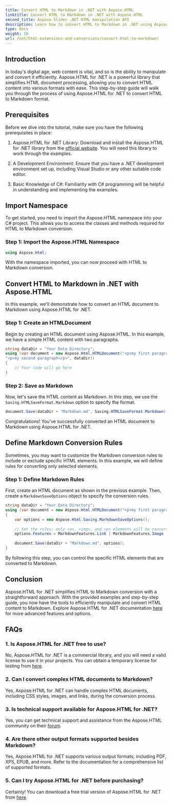 ```yaml
---
title: Convert HTML to Markdown in .NET with Aspose.HTML
linktitle: Convert HTML to Markdown in .NET with Aspose.HTML
second_title: Aspose.Slides .NET HTML manipulation API
description: Learn how to convert HTML to Markdown in .NET using Aspose.HTML for efficient content manipulation. Get step-by-step guidance for a seamless conversion process.
type: docs
weight: 18
url: /net/html-extensions-and-conversions/convert-html-to-markdown/
---
```


## Introduction

In today's digital age, web content is vital, and so is the ability to manipulate and convert it efficiently. Aspose.HTML for .NET is a powerful library that simplifies HTML document processing, allowing you to convert HTML content into various formats with ease. This step-by-step guide will walk you through the process of using Aspose.HTML for .NET to convert HTML to Markdown format.

## Prerequisites

Before we dive into the tutorial, make sure you have the following prerequisites in place:

1. Aspose.HTML for .NET Library: Download and install the Aspose.HTML for .NET library from the [official website](https://releases.aspose.com/html/net/). You will need this library to work through the examples.

2. A Development Environment: Ensure that you have a .NET development environment set up, including Visual Studio or any other suitable code editor.

3. Basic Knowledge of C#: Familiarity with C# programming will be helpful in understanding and implementing the examples.

## Import Namespace

To get started, you need to import the Aspose.HTML namespace into your C# project. This allows you to access the classes and methods required for HTML to Markdown conversion.

### Step 1: Import the Aspose.HTML Namespace

```csharp
using Aspose.Html;
```

With the namespace imported, you can now proceed with HTML to Markdown conversion.

## Convert HTML to Markdown in .NET with Aspose.HTML

In this example, we'll demonstrate how to convert an HTML document to Markdown using Aspose.HTML for .NET. 

### Step 1: Create an HTMLDocument

Begin by creating an HTML document using Aspose.HTML. In this example, we have a simple HTML content with two paragraphs.

```csharp
string dataDir = "Your Data Directory";
using (var document = new Aspose.Html.HTMLDocument("<p>my first paragraph</p>" +
"<p>my second paragraph</p>", dataDir))
{
    // Your code will go here
}
```

### Step 2: Save as Markdown

Now, let's save the HTML content as Markdown. In this step, we use the `Saving.HTMLSaveFormat.Markdown` option to specify the format.

```csharp
document.Save(dataDir + "Markdown.md", Saving.HTMLSaveFormat.Markdown);
```

Congratulations! You've successfully converted an HTML document to Markdown using Aspose.HTML for .NET.

## Define Markdown Conversion Rules

Sometimes, you may want to customize the Markdown conversion rules to include or exclude specific HTML elements. In this example, we will define rules for converting only selected elements.

### Step 1: Define Markdown Rules

First, create an HTML document as shown in the previous example. Then, create a `MarkdownSaveOptions` object to specify the conversion rules.

```csharp
string dataDir = "Your Data Directory";
using (var document = new Aspose.Html.HTMLDocument("<p>my first paragraph</p>", dataDir))
{
    var options = new Aspose.Html.Saving.MarkdownSaveOptions();
    
    // Set the rules: only <a>, <img>, and <p> elements will be converted to markdown.
    options.Features = MarkdownFeatures.Link | MarkdownFeatures.Image | MarkdownFeatures.AutomaticParagraph;
    
    document.Save(dataDir + "Markdown.md", options);
}
```

By following this step, you can control the specific HTML elements that are converted to Markdown.

## Conclusion

Aspose.HTML for .NET simplifies HTML to Markdown conversion with a straightforward approach. With the provided examples and step-by-step guide, you now have the tools to efficiently manipulate and convert HTML content to Markdown. Explore Aspose.HTML for .NET documentation [here](https://reference.aspose.com/html/net/) for more advanced features and options.

## FAQs

### 1. Is Aspose.HTML for .NET free to use?

No, Aspose.HTML for .NET is a commercial library, and you will need a valid license to use it in your projects. You can obtain a temporary license for testing from [here](https://purchase.aspose.com/temporary-license/).

### 2. Can I convert complex HTML documents to Markdown?

Yes, Aspose.HTML for .NET can handle complex HTML documents, including CSS styles, images, and links, during the conversion process.

### 3. Is technical support available for Aspose.HTML for .NET?

Yes, you can get technical support and assistance from the Aspose.HTML community on their [forum](https://forum.aspose.com/).

### 4. Are there other output formats supported besides Markdown?

Yes, Aspose.HTML for .NET supports various output formats, including PDF, XPS, EPUB, and more. Refer to the documentation for a comprehensive list of supported formats.

### 5. Can I try Aspose.HTML for .NET before purchasing?

Certainly! You can download a free trial version of Aspose.HTML for .NET from [here](https://releases.aspose.com/).

